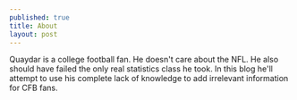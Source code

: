 ```yaml
---
published: true
title: About
layout: post
---
```

Quaydar is a college football fan. He doesn't care about the NFL. He also should have failed the only real statistics class he took. In this blog he'll attempt to use his complete lack of knowledge to add irrelevant information for CFB fans.